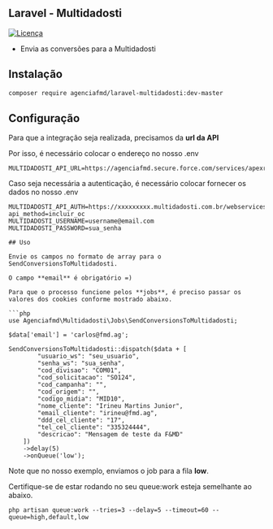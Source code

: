 ## Laravel - Multidadosti

[//]: # ([![Downloads]&#40;https://img.shields.io/packagist/dt/agenciafmd/laravel-multidadosti.svg?style=flat-square&#41;]&#40;https://packagist.org/packages/agenciafmd/laravel-multidadosti&#41;)
[![Licença](https://img.shields.io/badge/license-MIT-brightgreen.svg?style=flat-square)](LICENSE.md)

- Envia as conversões para a Multidadosti

## Instalação

```bash
composer require agenciafmd/laravel-multidadosti:dev-master
```

## Configuração

Para que a integração seja realizada, precisamos da **url da API**

Por isso, é necessário colocar o endereço no nosso .env

```dotenv
MULTIDADOSTI_API_URL=https://agenciafmd.secure.force.com/services/apexrest/LeadConnector
```
Caso seja necessária a autenticação, é necessário colocar fornecer os dados no nosso .env

```dotenv
MULTIDADOSTI_API_AUTH=https://xxxxxxxxx.multidadosti.com.br/webservices/rest/api.php?api_method=incluir_oc
MULTIDADOSTI_USERNAME=username@email.com
MULTIDADOSTI_PASSWORD=sua_senha
```

```dotenv
## Uso

Envie os campos no formato de array para o SendConversionsToMultidadosti.

O campo **email** é obrigatório =)

Para que o processo funcione pelos **jobs**, é preciso passar os valores dos cookies conforme mostrado abaixo.

```php
use Agenciafmd\Multidadosti\Jobs\SendConversionsToMultidadosti;

$data['email'] = 'carlos@fmd.ag';

SendConversionsToMultidadosti::dispatch($data + [
        "usuario_ws": "seu_usuario",
        "senha_ws": "sua_senha",
        "cod_divisao": "COM01",
        "cod_solicitacao": "SO124",
        "cod_campanha": "",
        "cod_origem": "",
        "codigo_midia": "MID10",
        "nome_cliente": "Irineu Martins Junior",
        "email_cliente": "irineu@fmd.ag",
        "ddd_cel_cliente": "17",
        "tel_cel_cliente": "335324444",
        "descricao": "Mensagem de teste da F&MD"
    ])
    ->delay(5)
    ->onQueue('low');
```

Note que no nosso exemplo, enviamos o job para a fila **low**.

Certifique-se de estar rodando no seu queue:work esteja semelhante ao abaixo.

```shell
php artisan queue:work --tries=3 --delay=5 --timeout=60 --queue=high,default,low
```